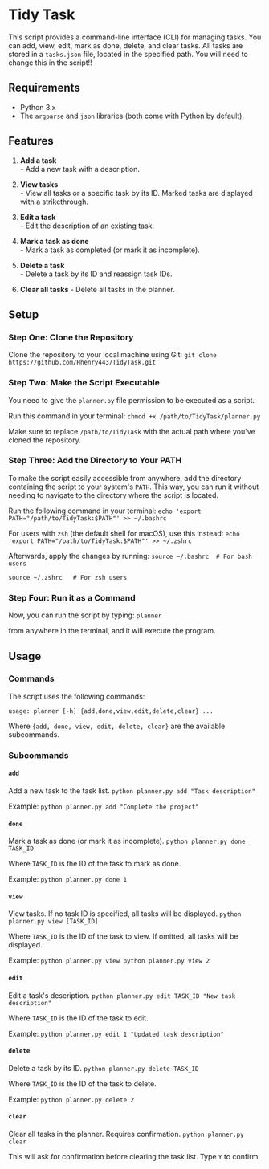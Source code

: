 
# Tidy Task
This script provides a command-line interface (CLI) for managing tasks. You can add, view, edit, mark as done, delete, and clear tasks. All tasks are stored in a `tasks.json` file, located in the specified path. You will need to change this in the script!!

## Requirements
-   Python 3.x
-   The  `argparse`  and  `json`  libraries (both come with Python by default).
## Features
1.   **Add a task**  
		    - Add a new task with a description.
    
2.   **View tasks**  
		    - View all tasks or a specific task by its ID. Marked tasks are displayed with a strikethrough.
    
3.    **Edit a task**  
		    - Edit the description of an existing task.
    
4.    **Mark a task as done**  
		    - Mark a task as completed (or mark it as incomplete).
    
5.  **Delete a task**  
	    - Delete a task by its ID and reassign task IDs.
    
6.    **Clear all tasks** 
			- Delete all tasks in the planner.
## Setup
### Step One: Clone the Repository
Clone the repository to your local machine using Git:
`git clone https://github.com/Hhenry443/TidyTask.git` 
### Step Two: Make the Script Executable
You need to give the  `planner.py`  file permission to be executed as a script.

Run this command in your terminal:
`chmod +x /path/to/TidyTask/planner.py` 

Make sure to replace  `/path/to/TidyTask`  with the actual path where you've cloned the repository.

### Step Three: Add the Directory to Your PATH
To make the script easily accessible from anywhere, add the directory containing the script to your system's  `PATH`. This way, you can run it without needing to navigate to the directory where the script is located.

Run the following command in your terminal:
`echo 'export PATH="/path/to/TidyTask:$PATH"' >> ~/.bashrc` 

For users with  `zsh`  (the default shell for macOS), use this instead:
`echo 'export PATH="/path/to/TidyTask:$PATH"' >> ~/.zshrc` 

Afterwards, apply the changes by running:
`source ~/.bashrc  # For bash users`

`source ~/.zshrc   # For zsh users`
### Step Four: Run it as a Command
Now, you can run the script by typing:
`planner` 

from anywhere in the terminal, and it will execute the program.
## Usage
### Commands
The script uses the following commands:

`usage: planner [-h] {add,done,view,edit,delete,clear} ...` 

Where  `{add, done, view, edit, delete, clear}`  are the available subcommands.

### Subcommands

#### `add`

Add a new task to the task list.
`python planner.py add "Task description"` 

Example:
`python planner.py add "Complete the project"` 

#### `done`

Mark a task as done (or mark it as incomplete).
`python planner.py done TASK_ID` 

Where  `TASK_ID`  is the ID of the task to mark as done.

Example:
`python planner.py done 1` 

#### `view`

View tasks. If no task ID is specified, all tasks will be displayed.
`python planner.py view [TASK_ID]` 

Where  `TASK_ID`  is the ID of the task to view. If omitted, all tasks will be displayed.

Example:
`python planner.py view
python planner.py view 2` 

#### `edit`

Edit a task's description.
`python planner.py edit TASK_ID "New task description"` 

Where  `TASK_ID`  is the ID of the task to edit.

Example:
`python planner.py edit 1 "Updated task description"` 

#### `delete`

Delete a task by its ID.
`python planner.py delete TASK_ID` 

Where  `TASK_ID`  is the ID of the task to delete.

Example:
`python planner.py delete 2` 

#### `clear`
Clear all tasks in the planner. Requires confirmation.
`python planner.py clear` 

This will ask for confirmation before clearing the task list. Type  `Y`  to confirm.
